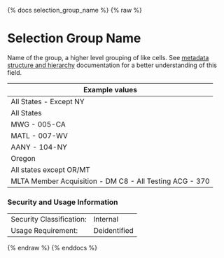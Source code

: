 {% docs selection_group_name %}
{% raw %}

<a name="selection_group_name"></a>
# Selection Group Name
Name of the group, a higher level grouping of like cells.
See [metadata structure and hierarchy](#!/model/model.aaa_life_data_platform.staging_metadata_metadata)
documentation for a better understanding of this field.

| Example values                                            |
|-----------------------------------------------------------|
| All States - Except NY                                    |
| All States                                                |
| MWG - 005-CA                                              |
| MATL - 007-WV                                             |
| AANY - 104-NY                                             |
| Oregon                                                    |
| All states except OR/MT                                   |
| MLTA Member Acquisition - DM C8 - All Testing ACG - 370   |

### Security and Usage Information
|     |     |
| --- | --- |
| Security Classification: | Internal |
| Usage Requirement:       | Deidentified |

{% endraw %}
{% enddocs %}